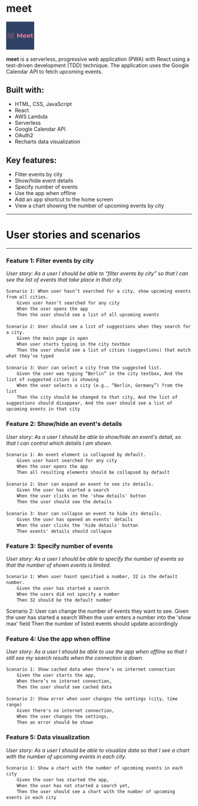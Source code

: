 # meet

<img src="public/logo192.png"
       alt="meet app logo"
       width=15%>

**meet** is a serverless, progressive web application (PWA) with React using a test-driven development (TDD) technique. The application uses the Google Calendar API to fetch upcoming events.

## Built with:
- HTML, CSS, JavaScript
- React
- AWS Lambda
- Serverless
- Google Calendar API
- OAuth2
- Recharts data visualization

## Key features:
- Filter events by city
- Show/hide event details
- Specify number of events
- Use the app when offline
- Add an app shortcut to the home screen
- View a chart showing the number of upcoming events by city


---
# User stories and scenarios
---

### **Feature 1: Filter events by city**

*User story: 
    As a user
    I should be able to “filter events by city”
    so that I can see the list of events that take place in that city.*

    Scenario 1: When user hasn’t searched for a city, show upcoming events from all cities.
		Given user hasn’t searched for any city
		When the user opens the app
		Then the user should see a list of all upcoming events

    Scenario 2: User should see a list of suggestions when they search for a city.
		Given the main page is open
		When user starts typing in the city textbox
		Then the user should see a list of cities (suggestions) that match what they’ve typed

    Scenario 3: User can select a city from the suggested list.
		Given the user was typing “Berlin” in the city textbox, And the list of suggested cities is showing
		When the user selects a city (e.g., “Berlin, Germany”) from the list
		Then the city should be changed to that city, And the list of suggestions should disappear, And the user should see a list of upcoming events in that city


### **Feature 2: Show/hide an event's details**

*User story: 
    As a user
    I should be able to show/hide an event's detail,
    so that I can control which details I am shown.*

	Scenario 1: An event element is collapsed by default.
        Given user hasnt searched for any city
        When the user opens the app
        Then all resulting elements should be collapsed by default

    Scenario 2: User can expand an event to see its details.
        Given the user has started a search
        When the user clicks on the 'show details' button
        Then the user should see the details
        
    Scenario 3: User can collapse an event to hide its details.
        Given the user has opened an events' details
        When the user clicks the 'hide details' button
        Then events' details should collapse


### **Feature 3: Specify number of events**

*User story: 
    As a user
    I should be able to specify the number of events
    so that the number of shown events is limited.*

	Scenario 1: When user hasnt specified a number, 32 is the default number.
        Given the user has started a search
        When the users did not specify a number
        Then 32 should be the default number
	
Scenario 2: User can change the number of events they want to see.
        Given the user has started a search
        When the user enters a number into the 'show max' field
        Then the number of listed events should update accordingly


### **Feature 4: Use the app when offline**

*User story: 
    As a user
    I should be able to use the app when offline
    so that I still see my search results when the connection is down.*

	Scenario 1: Show cached data when there’s no internet connection
		Given the user starts the app,
		When there’s no internet connection,
		Then the user should see cached data

	Scenario 2: Show error when user changes the settings (city, time range)
		Given there's no internet connection,
		When the user changes the settings,
		Then an error should be shown


### **Feature 5: Data visualization**

*User story: 
    As a user
    I should be able to visualize data
    so that I see a chart with the number of upcoming events in each city.*

	Scenario 1: Show a chart with the number of upcoming events in each city
		Given the user has started the app,
		When the user has not started a search yet,
		Then the user should see a chart with the number of upcoming events in each city